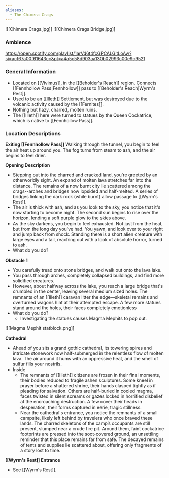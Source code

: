 ```yaml
---
aliases:
  - The Chimera Crags
---
```

![[Chimera Crags.jpg]]
![[Chimera Crags Bridge.jpg]]
### Ambience
https://open.spotify.com/playlist/1arVd6t4fcGPCALGitLoAw?si=acf67a00f61643cc&pt=a4a5c58d903aa130b02993c00e9c9521

### General Information
- Located on [[Vivimus]], in the [[Beholder's Reach]] region. Connects [[Fennhollow Pass|Fennhollow]] pass to [[Beholder's Reach|Wyrm's Rest]]. 
- Used to be an [[Illeth]] Settlement, but was destroyed due to the volcanic activity caused by the [[Fernites]]. 
- Nothing but hazy, charred, molten ruins.
- The [[Illeth]] here were turned to statues by the Queen Cockatrice, which is native to [[Fennhollow Pass]]. 

### Location Descriptions
**Exiting [[Fennhollow Pass]]**
	Walking through the tunnel, you begin to feel the air heat up around you. The fog turns from steam to ash, and the air begins to feel drier.

**Opening Description**
- Stepping out into the charred and cracked land, you're greeted by an otherworldly sight. An expand of molten lava stretches far into the distance. The remains of a now burnt city lie scattered among the crags--arches and bridges now lopsided and half-melted. A series of bridges linking the dark rock (while burnt) allow passage to [[Wyrm's Rest]]. 
- The air is thick with ash, and as you look to the sky, you notice that it's now starting to become night. The second sun begins to rise over the horizon, lending a soft purple glow to the skies above. 
- As the sky darkens, you begin to feel exhausted. Not just from the heat, but from the long day you've had. You yawn, and look over to your right and jump back from shock. Standing there is a short alien creature with large eyes and a tail, reaching out with a look of absolute horror, turned to ash. 
- What do you do?

**Obstacle 1**
- You carefully tread onto stone bridges, and walk out onto the lava lake. 
- You pass through arches, completely collapsed buildings, and find more solidified creatures. 
- However, about halfway across the lake, you reach a large bridge that's crumbled in the center, leaving several medium sized holes. The remnants of an [[Illeth]] caravan litter the edge—skeletal remains and overturned wagons hint at their attempted escape. A few more statues stand around the holes, their faces completely emotionless
- What do you do?
	- Investigating the statues causes Magma Mephits to pop out.

![[Magma Mephit statblock.png]]

**Cathedral**
- Ahead of you sits a grand gothic cathedral, its towering spires and intricate stonework now half-submerged in the relentless flow of molten lava. The air around it hums with an oppressive heat, and the smell of sulfur fills your nostrils.
- Inside
	- The remnants of [[Illeth]] citizens are frozen in their final moments, their bodies reduced to fragile ashen sculptures. Some kneel in prayer before a shattered shrine, their hands clasped tightly as if pleading for salvation. Others are half-buried in cooled magma, faces twisted in silent screams or gazes locked in horrified disbelief at the encroaching destruction. A few cover their heads in desperation, their forms captured in eerie, tragic stillness.
	- Near the cathedral's entrance, you notice the remnants of a small campsite, likely left behind by travelers who once braved these lands. The charred skeletons of the camp’s occupants are still present, slumped near a crude fire pit. Around them, faint cockatrice footprints are pressed into the soot-covered ground, an unsettling reminder that this place remains far from safe. The decayed remains of tents and supplies lie scattered about, offering only fragments of a story lost to time.

**[[Wyrm's Rest]] Entrance**
- See [[Wyrm's Rest]]. 